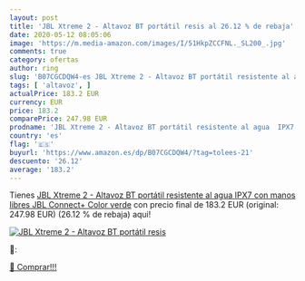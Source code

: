 ```yaml
---
layout: post
title: 'JBL Xtreme 2 - Altavoz BT portátil resis al 26.12 % de rebaja'
date: 2020-05-12 08:05:06
image: 'https://m.media-amazon.com/images/I/51HkpZCCFNL._SL200_.jpg'
comments: true
category: ofertas
author: ring
slug: 'B07CGCDQW4-es JBL Xtreme 2 - Altavoz BT portátil resistente al agua IPX7...'
tags: [ 'altavoz', ]
actualPrice: 183.2 EUR
currency: EUR
price: 183.2
comparePrice: 247.98 EUR
prodname: 'JBL Xtreme 2 - Altavoz BT portátil resistente al agua  IPX7  con manos libres  JBL Connect+  Color verde'
country: 'es'
flag: '🇪🇸'
buyurl: 'https://www.amazon.es/dp/B07CGCDQW4/?tag=tolees-21'
descuento: '26.12'
average: '183.2'
---
```


Tienes [JBL Xtreme 2 - Altavoz BT portátil resistente al agua  IPX7  con manos libres  JBL Connect+  Color verde](https://www.amazon.es/dp/B07CGCDQW4/?tag=tolees-21) con precio final de  183.2 EUR (original: 247.98 EUR) (26.12 %  de rebaja) aqui!

[![JBL Xtreme 2 - Altavoz BT portátil resis](https://m.media-amazon.com/images/I/51HkpZCCFNL._SL200_.jpg)](https://www.amazon.es/dp/B07CGCDQW4/?tag=tolees-21)

🔎:


[🛒 Comprar!!!](https://www.amazon.es/dp/B07CGCDQW4/?tag=tolees-21)
